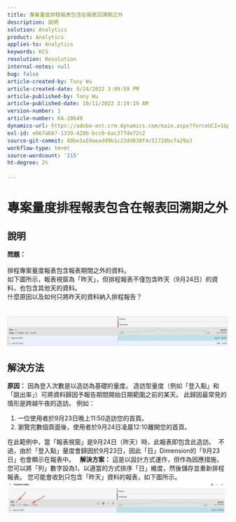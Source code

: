 ```yaml
---
title: 專案量度排程報表包含在報表回溯期之外
description: 說明
solution: Analytics
product: Analytics
applies-to: Analytics
keywords: KCS
resolution: Resolution
internal-notes: null
bug: false
article-created-by: Tony Wu
article-created-date: 9/24/2022 3:09:59 PM
article-published-by: Tony Wu
article-published-date: 10/11/2022 3:19:19 AM
version-number: 1
article-number: KA-20649
dynamics-url: https://adobe-ent.crm.dynamics.com/main.aspx?forceUCI=1&pagetype=entityrecord&etn=knowledgearticle&id=0d31ceec-1a3c-ed11-9db1-0022480869de
exl-id: e667a667-1339-428b-bcc0-6ac377de72c2
source-git-commit: 80be1a59aeadd9b1c22dd038f4c51728bcfa29a3
workflow-type: tm+mt
source-wordcount: '215'
ht-degree: 2%

---
```


# 專案量度排程報表包含在報表回溯期之外

## 說明

<b>問題：
<br> </b>
<br>排程專案量度報表包含報表期間之外的資料。
<br>如下圖所示，報表視窗為「昨天」，但排程報表不僅包含昨天（9月24日）的資料，也包含其他天的資料。
<br>什麼原因以及如何只將昨天的資料納入排程報告？
<br> 
<br> 
<br>![](assets/___22f102a4-1b3c-ed11-9db1-0022480869de___.png)

## 解決方法


<b>原因：</b>
因為登入次數是以造訪為基礎的量度。
造訪型量度（例如「登入點」和「跳出率」）可將資料歸因予報告期間開始日期範圍之前的某天。 此歸因最常見的情形是跨越午夜的造訪。 例如：

1. 一位使用者於9月23日晚上11:50造訪您的首頁。
2. 瀏覽完數個頁面後，使用者於9月24日凌晨12:10離開您的首頁。


在此範例中，當「報表視窗」是9月24日（昨天）時，此報表即包含此造訪。 
不過，由於「登入點」量度會歸因於9月23日，因此「日」Dimension的「9月23日」也會顯示在報表中。
 
<b>解決方案：</b>
這是以設計方式運作，但作為因應措施，您可以將「列」數字設為1，以適當的方式排序「日」維度，然後儲存並重新排程報表。 您可能會收到只包含「昨天」資料的報表，如下圖所示。
 
![](assets/0905936a-1b3c-ed11-9db1-0022480869de.png)
